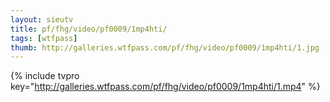 ```yaml
--- 
layout: sieutv
title: pf/fhg/video/pf0009/1mp4hti/
tags: [wtfpass]
thumb: http://galleries.wtfpass.com/pf/fhg/video/pf0009/1mp4hti/1.jpg
---
```

{% include tvpro key="http://galleries.wtfpass.com/pf/fhg/video/pf0009/1mp4hti/1.mp4" %} 
